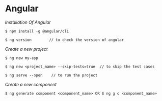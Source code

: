 # Angular

*Installation Of Angular*
    
``` 
$ npm install -g @angular/cli

$ ng version        // to check the version of angular
```

*Create a new project*

```
$ ng new my-app

$ ng new <project_name> --skip-tests=true  // to skip the test cases

$ ng serve --open    // to run the project
```

*Create a new component*

```
$ ng generate component <component_name> OR $ ng g c <component_name> 
```